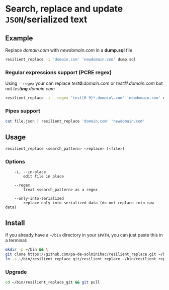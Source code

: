 # Search, replace and update `JSON`/serialized text

## Example

Replace _domain.com_ with _newdomain.com_ in a **dump.sql** file

```bash
resilient_replace -i 'domain.com' 'newdomain.com' dump.sql
```

### Regular expressions support (PCRE regex)

Using `--regex` your can replace _test**0**.domain.com_ or _test**11**.domain.com_ but not _test**ing**.domain.com_

```bash
resilient_replace -i --regex 'test[0-9]*.domain\.com' 'newdomain.com' dump.sql
```

### Pipes support
```bash
cat file.json | resilient_replace 'domain.com' 'newdomain.com'
```


## Usage
```bash
resilient_replace <search_pattern> <replace> [<file>]
```


### Options
```
    -i, --in-place
        edit file in place

    --regex
        treat <search_pattern> as a regex

    --only-into-serialized
        replace only into serialized data (do not replace into raw data)
```


## Install

If you already have a `~/bin` directory in your `$PATH`, you can just paste this in a terminal:

```bash
mkdir -p ~/bin && \
git clone https://github.com/pa-de-solminihac/resilient_replace.git ~/bin/resilient_replace_git && \
ln -s ~/bin/resilient_replace_git/resilient_replace ~/bin/resilient_replace
```


### Upgrade

```bash
cd ~/bin/resilient_replace_git && git pull
```

